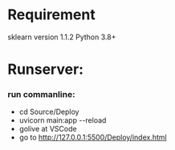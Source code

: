 # Requirement
sklearn version 1.1.2
Python 3.8+



# Runserver:
### run commanline:
- cd Source/Deploy
- uvicorn main:app --reload
- golive at VSCode
- go to http://127.0.0.1:5500/Deploy/index.html
